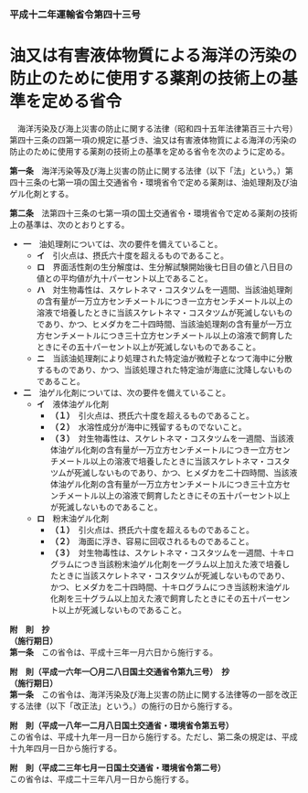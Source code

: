 ### 平成十二年運輸省令第四十三号  
# 油又は有害液体物質による海洋の汚染の防止のために使用する薬剤の技術上の基準を定める省令  
　海洋汚染及び海上災害の防止に関する法律（昭和四十五年法律第百三十六号）第四十三条の四第一項の規定に基づき、油又は有害液体物質による海洋の汚染の防止のために使用する薬剤の技術上の基準を定める省令を次のように定める。  
  
**第一条**　海洋汚染等及び海上災害の防止に関する法律（以下「法」という。）第四十三条の七第一項の国土交通省令・環境省令で定める薬剤は、油処理剤及び油ゲル化剤とする。  
  
**第二条**　法第四十三条の七第一項の国土交通省令・環境省令で定める薬剤の技術上の基準は、次のとおりとする。  
* **一**　油処理剤については、次の要件を備えていること。  
	* **イ**　引火点は、摂氏六十度を超えるものであること。  
	* **ロ**　界面活性剤の生分解度は、生分解試験開始後七日目の値と八日目の値との平均値が九十パーセント以上であること。  
	* **ハ**　対生物毒性は、スケレトネマ・コスタツムを一週間、当該油処理剤の含有量が一万立方センチメートルにつき一立方センチメートル以上の溶液で培養したときに当該スケレトネマ・コスタツムが死滅しないものであり、かつ、ヒメダカを二十四時間、当該油処理剤の含有量が一万立方センチメートルにつき三十立方センチメートル以上の溶液で飼育したときにその五十パーセント以上が死滅しないものであること。  
	* **ニ**　当該油処理剤により処理された特定油が微粒子となつて海中に分散するものであり、かつ、当該処理された特定油が海底に沈降しないものであること。  
* **二**　油ゲル化剤については、次の要件を備えていること。  
	* **イ**　液体油ゲル化剤  
		* **（１）**　引火点は、摂氏六十度を超えるものであること。  
		* **（２）**　水溶性成分が海中に残留するものでないこと。  
		* **（３）**　対生物毒性は、スケレトネマ・コスタツムを一週間、当該液体油ゲル化剤の含有量が一万立方センチメートルにつき一立方センチメートル以上の溶液で培養したときに当該スケレトネマ・コスタツムが死滅しないものであり、かつ、ヒメダカを二十四時間、当該液体油ゲル化剤の含有量が一万立方センチメートルにつき三十立方センチメートル以上の溶液で飼育したときにその五十パーセント以上が死滅しないものであること。  
	* **ロ**　粉末油ゲル化剤  
		* **（１）**　引火点は、摂氏六十度を超えるものであること。  
		* **（２）**　海面に浮き、容易に回収されるものであること。  
		* **（３）**　対生物毒性は、スケレトネマ・コスタツムを一週間、十キログラムにつき当該粉末油ゲル化剤を一グラム以上加えた液で培養したときに当該スケレトネマ・コスタツムが死滅しないものであり、かつ、ヒメダカを二十四時間、十キログラムにつき当該粉末油ゲル化剤を三十グラム以上加えた液で飼育したときにその五十パーセント以上が死滅しないものであること。  
  
**附　則　抄**  
**（施行期日）**  
**第一条**　この省令は、平成十三年一月六日から施行する。  
  
**附　則（平成一六年一〇月二八日国土交通省令第九三号）　抄**  
**（施行期日）**  
**第一条**　この省令は、海洋汚染及び海上災害の防止に関する法律等の一部を改正する法律（以下「改正法」という。）の施行の日から施行する。  
  
**附　則（平成一八年一二月八日国土交通省・環境省令第五号）**  
この省令は、平成十九年一月一日から施行する。ただし、第二条の規定は、平成十九年四月一日から施行する。  
  
**附　則（平成二三年七月一日国土交通省・環境省令第二号）**  
この省令は、平成二十三年八月一日から施行する。  
  
